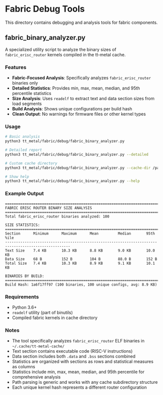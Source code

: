 # Fabric Debug Tools

This directory contains debugging and analysis tools for fabric components.

## fabric_binary_analyzer.py

A specialized utility script to analyze the binary sizes of `fabric_erisc_router` kernels compiled in the tt-metal cache.

### Features

- **Fabric-Focused Analysis**: Specifically analyzes `fabric_erisc_router` binaries only
- **Detailed Statistics**: Provides min, max, mean, median, and 95th percentile statistics
- **Size Analysis**: Uses `readelf` to extract text and data section sizes from load segments
- **Build Analysis**: Shows unique configurations per build hash
- **Clean Output**: No warnings for firmware files or other kernel types

### Usage

```bash
# Basic analysis
python3 tt_metal/fabric/debug/fabric_binary_analyzer.py

# Detailed report
python3 tt_metal/fabric/debug/fabric_binary_analyzer.py --detailed

# Custom cache directory
python3 tt_metal/fabric/debug/fabric_binary_analyzer.py --cache-dir /path/to/cache

# Show help
python3 tt_metal/fabric/debug/fabric_binary_analyzer.py --help
```

### Example Output

```
====================================================================================================
FABRIC ERISC ROUTER BINARY SIZE ANALYSIS
====================================================================================================
Total fabric_erisc_router binaries analyzed: 100

SIZE STATISTICS:
====================================================================================================
Section      Minimum      Maximum      Mean         Median       95th %ile
----------------------------------------------------------------------------------------------------
Text Size    7.4 KB       10.3 KB      8.8 KB       9.0 KB       10.0 KB
Data Size    68 B         152 B        104 B        88.0 B       152 B
Total Size   7.4 KB       10.3 KB      8.9 KB       9.1 KB       10.1 KB

BINARIES BY BUILD:
====================================================================================================
Build Hash: 1a6f17ff97 (100 binaries, 100 unique configs, avg: 8.9 KB)
```

### Requirements

- Python 3.6+
- `readelf` utility (part of binutils)
- Compiled fabric kernels in cache directory

### Notes

- The tool specifically analyzes `fabric_erisc_router` ELF binaries in `~/.cache/tt-metal-cache/`
- Text section contains executable code (RISC-V instructions)
- Data section includes both `.data` and `.bss` sections combined
- Statistics are organized with sections as rows and statistical measures as columns
- Statistics include min, max, mean, median, and 95th percentile for comprehensive analysis
- Path parsing is generic and works with any cache subdirectory structure
- Each unique kernel hash represents a different router configuration
